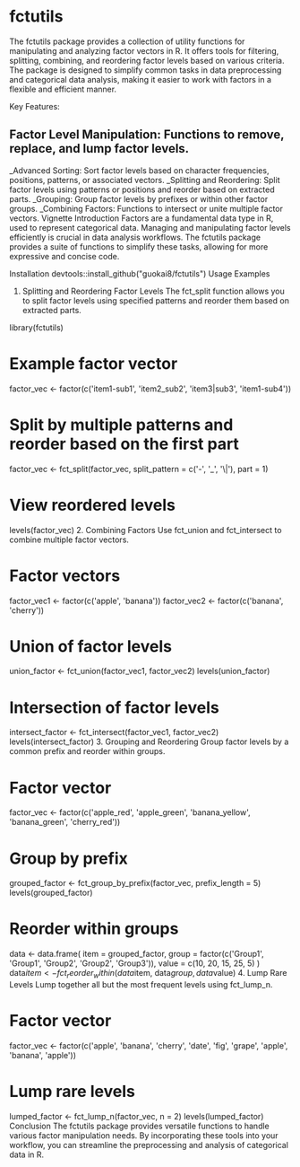 # fctutils
The fctutils package provides a collection of utility functions for manipulating and analyzing factor vectors in R. It offers tools for filtering, splitting, combining, and reordering factor levels based on various criteria. The package is designed to simplify common tasks in data preprocessing and categorical data analysis, making it easier to work with factors in a flexible and efficient manner.

Key Features:

## Factor Level Manipulation: Functions to remove, replace, and lump factor levels.
_Advanced Sorting: Sort factor levels based on character frequencies, positions, patterns, or associated vectors.
_Splitting and Reordering: Split factor levels using patterns or positions and reorder based on extracted parts.
_Grouping: Group factor levels by prefixes or within other factor groups.
_Combining Factors: Functions to intersect or unite multiple factor vectors.
Vignette
Introduction
Factors are a fundamental data type in R, used to represent categorical data. Managing and manipulating factor levels efficiently is crucial in data analysis workflows. The fctutils package provides a suite of functions to simplify these tasks, allowing for more expressive and concise code.

Installation
devtools::install_github("guokai8/fctutils")
Usage Examples
1. Splitting and Reordering Factor Levels
The fct_split function allows you to split factor levels using specified patterns and reorder them based on extracted parts.

library(fctutils)

# Example factor vector
factor_vec <- factor(c('item1-sub1', 'item2_sub2', 'item3|sub3', 'item1-sub4'))

# Split by multiple patterns and reorder based on the first part
factor_vec <- fct_split(factor_vec, split_pattern = c('-', '_', '\\|'), part = 1)

# View reordered levels
levels(factor_vec)
2. Combining Factors
Use fct_union and fct_intersect to combine multiple factor vectors.

# Factor vectors
factor_vec1 <- factor(c('apple', 'banana'))
factor_vec2 <- factor(c('banana', 'cherry'))

# Union of factor levels
union_factor <- fct_union(factor_vec1, factor_vec2)
levels(union_factor)

# Intersection of factor levels
intersect_factor <- fct_intersect(factor_vec1, factor_vec2)
levels(intersect_factor)
3. Grouping and Reordering
Group factor levels by a common prefix and reorder within groups.

# Factor vector
factor_vec <- factor(c('apple_red', 'apple_green', 'banana_yellow', 'banana_green', 'cherry_red'))

# Group by prefix
grouped_factor <- fct_group_by_prefix(factor_vec, prefix_length = 5)
levels(grouped_factor)

# Reorder within groups
data <- data.frame(
  item = grouped_factor,
  group = factor(c('Group1', 'Group1', 'Group2', 'Group2', 'Group3')),
  value = c(10, 20, 15, 25, 5)
)
data$item <- fct_reorder_within(data$item, data$group, data$value)
4. Lump Rare Levels
Lump together all but the most frequent levels using fct_lump_n.

# Factor vector
factor_vec <- factor(c('apple', 'banana', 'cherry', 'date', 'fig', 'grape', 'apple', 'banana', 'apple'))

# Lump rare levels
lumped_factor <- fct_lump_n(factor_vec, n = 2)
levels(lumped_factor)
Conclusion
The fctutils package provides versatile functions to handle various factor manipulation needs. By incorporating these tools into your workflow, you can streamline the preprocessing and analysis of categorical data in R.

